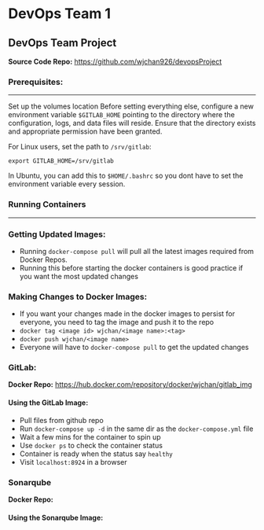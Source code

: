 # DevOps Team 1
## DevOps Team Project

**Source Code Repo:** https://github.com/wjchan926/devopsProject

### Prerequisites:
---
Set up the volumes location
Before setting everything else, configure a new environment variable `$GITLAB_HOME` pointing to the directory where the configuration, logs, and data files will reside. Ensure that the directory exists and appropriate permission have been granted.

For Linux users, set the path to `/srv/gitlab`:


`export GITLAB_HOME=/srv/gitlab`

In Ubuntu, you can add this to `$HOME/.bashrc` so you dont have to set the environment variable every session.

### Running Containers
---

### Getting Updated Images:
* Running `docker-compose pull` will pull all the latest images required from Docker Repos.
* Running this before starting the docker containers is good practice if you want the most updated changes

### Making Changes to Docker Images:
* If you want your changes made in the docker images to persist for everyone, you need to tag the image and push it to the repo
* `docker tag <image id> wjchan/<image name>:<tag>`
* `docker push wjchan/<image name>`
* Everyone will have to `docker-compose pull` to get the updated changes

### GitLab:
**Docker Repo:** https://hub.docker.com/repository/docker/wjchan/gitlab_img

#### Using the GitLab Image:
* Pull files from github repo
* Run `docker-compose up -d` in the same dir as the `docker-compose.yml` file
* Wait a few mins for the container to spin up
* Use `docker ps` to check the container status
* Container is ready when the status say `healthy`
* Visit `localhost:8924` in a browser

### Sonarqube
**Docker Repo:**

#### Using the Sonarqube Image:

